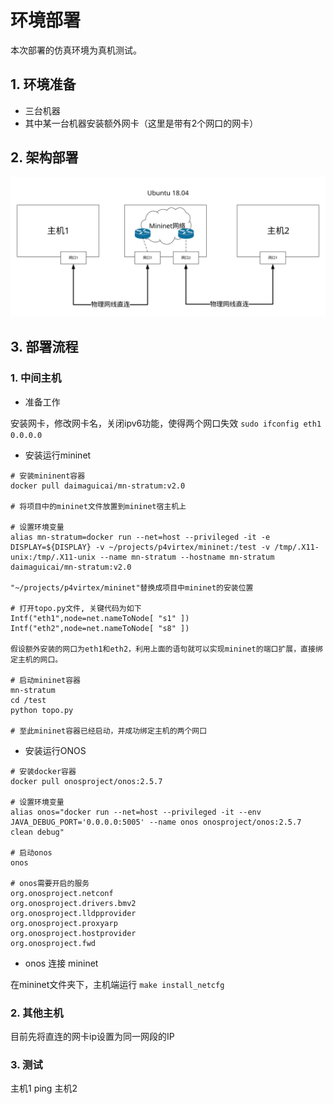 # 环境部署
本次部署的仿真环境为真机测试。
## 1. 环境准备

- 三台机器
- 其中某一台机器安装额外网卡（这里是带有2个网口的网卡）
## 2. 架构部署
![Alt text](./img/%E6%96%B9%E6%A1%88%E9%83%A8%E7%BD%B2.svg)

## 3. 部署流程
### 1. 中间主机
- 准备工作

安装网卡，修改网卡名，关闭ipv6功能，使得两个网口失效
`sudo ifconfig eth1 0.0.0.0`

- 安装运行mininet
```
# 安装mininent容器
docker pull daimaguicai/mn-stratum:v2.0

# 将项目中的mininet文件放置到mininet宿主机上

# 设置环境变量
alias mn-stratum=docker run --net=host --privileged -it -e DISPLAY=${DISPLAY} -v ~/projects/p4virtex/mininet:/test -v /tmp/.X11-unix:/tmp/.X11-unix --name mn-stratum --hostname mn-stratum daimaguicai/mn-stratum:v2.0

"~/projects/p4virtex/mininet"替换成项目中mininet的安装位置

# 打开topo.py文件, 关键代码为如下
Intf("eth1",node=net.nameToNode[ "s1" ]) 
Intf("eth2",node=net.nameToNode[ "s8" ])

假设额外安装的网口为eth1和eth2，利用上面的语句就可以实现mininet的端口扩展，直接绑定主机的网口。

# 启动mininet容器
mn-stratum
cd /test
python topo.py

# 至此mininet容器已经启动，并成功绑定主机的两个网口
```

- 安装运行ONOS
```
# 安装docker容器
docker pull onosproject/onos:2.5.7

# 设置环境变量
alias onos="docker run --net=host --privileged -it --env JAVA_DEBUG_PORT='0.0.0.0:5005' --name onos onosproject/onos:2.5.7 clean debug"

# 启动onos
onos

# onos需要开启的服务
org.onosproject.netconf
org.onosproject.drivers.bmv2
org.onosproject.lldpprovider
org.onosproject.proxyarp
org.onosproject.hostprovider
org.onosproject.fwd
```

- onos 连接 mininet

在mininet文件夹下，主机端运行
`make install_netcfg`
### 2. 其他主机
目前先将直连的网卡ip设置为同一网段的IP
### 3. 测试
主机1 ping 主机2


